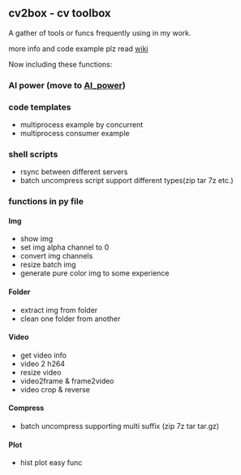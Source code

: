 ## cv2box - cv toolbox

A gather of tools or funcs frequently using in my work.

more info and code example plz read [wiki](https://github.com/ykk648/cv2box/wiki)

Now including these functions:

### AI power (move to [AI_power](https://github.com/ykk648/AI_power))

### code templates

- multiprocess example by concurrent
- multiprocess consumer example

### shell scripts

- rsync between different servers
- batch uncompress script support different types(zip tar 7z etc.)

### functions in py file

#### Img

- show img
- set img alpha channel to 0
- convert img channels
- resize batch img
- generate pure color img to some experience

#### Folder

- extract img from folder
- clean one folder from another

#### Video

- get video info
- video 2 h264
- resize video
- video2frame & frame2video
- video crop & reverse

#### Compress

- batch uncompress supporting multi suffix (zip 7z tar tar.gz)

#### Plot

- hist plot easy func